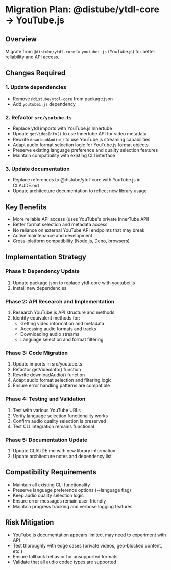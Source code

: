 # Migration Plan: @distube/ytdl-core → YouTube.js

## Overview
Migrate from `@distube/ytdl-core` to `youtubei.js` (YouTube.js) for better reliability and API access.

## Changes Required

### 1. Update dependencies
- Remove `@distube/ytdl-core` from package.json
- Add `youtubei.js` dependency

### 2. Refactor `src/youtube.ts`
- Replace ytdl imports with YouTube.js Innertube
- Update `getVideoInfo()` to use Innertube API for video metadata
- Rewrite `downloadAudio()` to use YouTube.js streaming capabilities
- Adapt audio format selection logic for YouTube.js format objects
- Preserve existing language preference and quality selection features
- Maintain compatibility with existing CLI interface

### 3. Update documentation
- Replace references to @distube/ytdl-core with YouTube.js in CLAUDE.md
- Update architecture documentation to reflect new library usage

## Key Benefits
- More reliable API access (uses YouTube's private InnerTube API)
- Better format selection and metadata access
- No reliance on external YouTube API endpoints that may break
- Active maintenance and development
- Cross-platform compatibility (Node.js, Deno, browsers)

## Implementation Strategy

### Phase 1: Dependency Update
1. Update package.json to replace ytdl-core with youtubei.js
2. Install new dependencies

### Phase 2: API Research and Implementation
1. Research YouTube.js API structure and methods
2. Identify equivalent methods for:
   - Getting video information and metadata
   - Accessing audio formats and tracks
   - Downloading audio streams
   - Language selection and format filtering

### Phase 3: Code Migration
1. Update imports in src/youtube.ts
2. Refactor getVideoInfo() function
3. Rewrite downloadAudio() function
4. Adapt audio format selection and filtering logic
5. Ensure error handling patterns are compatible

### Phase 4: Testing and Validation
1. Test with various YouTube URLs
2. Verify language selection functionality works
3. Confirm audio quality selection is preserved
4. Test CLI integration remains functional

### Phase 5: Documentation Update
1. Update CLAUDE.md with new library information
2. Update architecture notes and dependency list

## Compatibility Requirements
- Maintain all existing CLI functionality
- Preserve language preference options (--language flag)
- Keep audio quality selection logic
- Ensure error messages remain user-friendly
- Maintain progress tracking and verbose logging features

## Risk Mitigation
- YouTube.js documentation appears limited, may need to experiment with API
- Test thoroughly with edge cases (private videos, geo-blocked content, etc.)
- Ensure fallback behavior for unsupported formats
- Validate that all audio codec types are supported